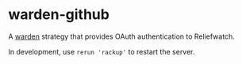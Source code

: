 # warden-github

A [warden](https://github.com/hassox/warden) strategy that provides OAuth authentication to Reliefwatch.


In development, use `rerun 'rackup'` to restart the server.